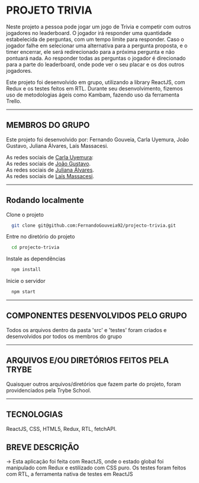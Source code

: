 # PROJETO TRIVIA

Neste projeto a pessoa pode jogar um jogo de Trivia e competir com outros jogadores no leaderboard. O jogador irá responder uma quantidade estabelecida de perguntas, com um tempo limite para responder. Caso o jogador falhe em selecionar uma alternativa para a pergunta proposta, e o timer encerrar, ele será redirecionado para a próxima pergunta e não pontuará nada.
Ao responder todas as perguntas o jogador é direcionado para a parte do leaderboard, onde pode ver o seu placar e os dos outros jogadores.

Este projeto foi desenvolvido em grupo, utilizando a library ReactJS, com Redux e os testes feitos em RTL. Durante seu desenvolvimento, fizemos uso de metodologias ágeis como Kambam, fazendo uso da ferramenta Trello.

---

## MEMBROS DO GRUPO

Este projeto foi desenvolvido por:
Fernando Gouveia, 
Carla Uyemura, 
João Gustavo, 
Juliana Álvares, 
Laís Massacesi.

As redes sociais de [Carla Uyemura](https://github.com/CarlaUyemura): 
<br/>
As redes sociais de [João Gustavo](https://github.com/Joaogustavo789).
<br/>
As redes sociais de [Juliana Álvares](https://github.com/AlvaresJu).
<br/>
As redes sociais de [Laís Massacesi](https://github.com/LaisMassacesi).
<br/>


---


## Rodando localmente

Clone o projeto

```bash
  git clone git@github.com:FernandoGouveia92/projecto-trivia.git
```

Entre no diretório do projeto

```bash
  cd projecto-trivia
```

Instale as dependências

```bash
  npm install
```

Inicie o servidor

```bash
  npm start
```



---

## COMPONENTES DESENVOLVIDOS PELO GRUPO

Todos os arquivos dentro da pasta 'src' e 'testes' foram criados e desenvolvidos por todos os membros do grupo

---

## ARQUIVOS E/OU DIRETÓRIOS FEITOS PELA TRYBE

Quaisquer outros arquivos/diretórios que fazem parte do projeto, foram providenciados pela Trybe School.

---

## TECNOLOGIAS

ReactJS, CSS, HTML5, Redux, RTL, fetchAPI.

## BREVE DESCRIÇÃO

-> Esta aplicação foi feita com ReactJS, onde o estado global foi manipulado com Redux e estilizado com CSS puro. Os testes foram feitos com RTL, a ferramenta nativa de testes em ReactJS
